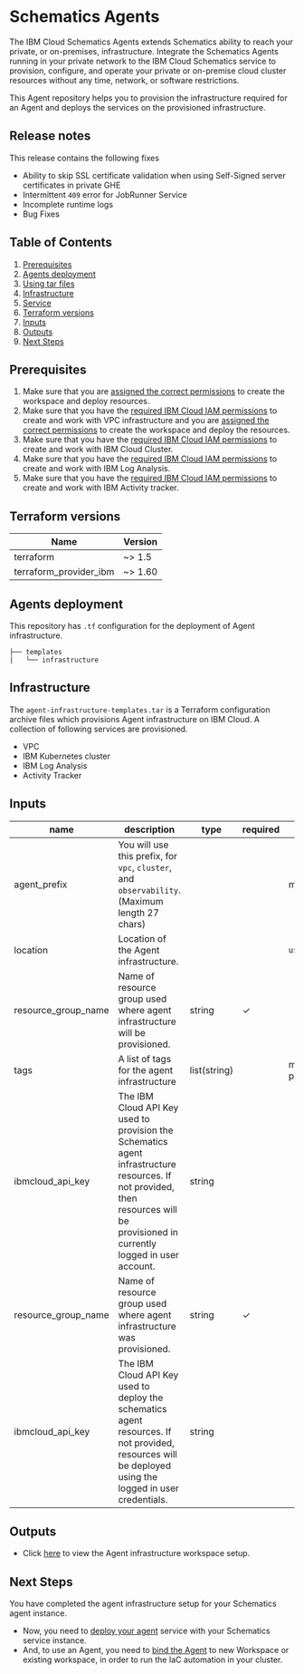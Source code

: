 # Schematics Agents

The IBM Cloud Schematics Agents extends Schematics ability to reach your private, or on-premises, infrastructure. Integrate the Schematics Agents running in your private network to the IBM Cloud Schematics service to provision, configure, and operate your private or on-premise cloud cluster resources without any time, network, or software restrictions.

This Agent repository helps you to provision the infrastructure required for an Agent and deploys the services on the provisioned infrastructure.


## Release notes
This release contains the following fixes
- Ability to skip SSL certificate validation when using Self-Signed server certificates in private GHE
- Intermittent `409` error for JobRunner Service
- Incomplete runtime logs
- Bug Fixes


## Table of Contents

1. [Prerequisites](##Prerequisites)
2. [Agents deployment](##Agents-Deployment)
3. [Using tar files](##Using-Tar-Files)
4. [Infrastructure](##Infrastructure)
5. [Service](##Service)
6. [Terraform versions](##Terraform-Versions)
7. [Inputs](##Inputs)
8. [Outputs](##Outputs)
9. [Next Steps](##Next-Steps)

## Prerequisites

1. Make sure that you are [assigned the correct permissions](https://cloud.ibm.com/docs/schematics?topic=schematics-access) to create the workspace and deploy resources.
2. Make sure that you have the [required IBM Cloud IAM permissions](https://cloud.ibm.com/docs/vpc?topic=vpc-managing-user-permissions-for-vpc-resources) to create and work with VPC infrastructure and you are [assigned the correct permissions](https://cloud.ibm.com/docs/schematics?topic=schematics-access) to create the workspace and deploy the resources.
3. Make sure that you have the [required IBM Cloud IAM permissions](https://cloud.ibm.com/docs/containers?topic=containers-access_reference) to create and work with IBM Cloud Cluster.
4. Make sure that you have the [required IBM Cloud IAM permissions](https://cloud.ibm.com/docs/log-analysis?topic=log-analysis-iam) to create and work with IBM Log Analysis.
5. Make sure that you have the [required IBM Cloud IAM permissions](https://cloud.ibm.com/docs/activity-tracker?topic=activity-tracker-iam) to create and work with IBM Activity tracker.

## Terraform versions

|  **Name**                  | **Version** |
|  --------------------------| -------------|
|  terraform                 | ~> 1.5 |
|  terraform_provider_ibm    | ~> 1.60 |

## Agents deployment

This repository has `.tf` configuration for the deployment of Agent infrastructure.

```text
├── templates
|   └── infrastructure
```


## Infrastructure
    
The `agent-infrastructure-templates.tar` is a Terraform configuration archive files which provisions Agent infrastructure on IBM Cloud. A collection of following services are provisioned.
- VPC
- IBM Kubernetes cluster
- IBM Log Analysis
- Activity Tracker



## Inputs

| name | description | type | required | default | sensitive |
| ---------- | -------- | -------------- | ---------- | ----------- | ----------- |
| agent_prefix | You will use this prefix, for `vpc`, `cluster`, and  `observability`. (Maximum length 27 chars) |  |  | my-project |  |
| location | Location of the Agent infrastructure.  |  |  | `us-south` |  |
| resource_group_name | Name of resource group used where agent infrastructure will be provisioned. | string | &check; | |  |
| tags | A list of tags for the agent infrastructure | list(string) | | my-project:agent | |
| ibmcloud_api_key | The IBM Cloud API Key used to provision the Schematics agent infrastructure resources. If not provided, then resources will be provisioned in currently logged in user account. | string | | | &check; |
| resource_group_name | Name of resource group used where agent infrastructure was provisioned. | string | &check; | | |
| ibmcloud_api_key | The IBM Cloud API Key used to deploy the schematics agent resources. If not provided, resources will be deployed using the logged in user credentials. | string | | | &check; |

## Outputs

- Click [here](https://cloud.ibm.com/docs/schematics?topic=schematics-agents-setup&interface=ui#agents-setup-infra-output) to view the Agent infrastructure workspace setup. 

## Next Steps

You have completed the agent infrastructure setup for your Schematics agent instance.
   - Now, you need to [deploy your agent](https://cloud.ibm.com/docs/schematics?topic=schematics-register-agent&interface=ui#register-ui) service with your Schematics service instance.
   - And, to use an Agent, you need to [bind the Agent](https://cloud.ibm.com/docs/schematics?topic=schematics-using-agent&interface=ui#steps-bind-new-wks) to new Workspace or existing workspace, in order to run the IaC automation in your cluster.
